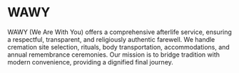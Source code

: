 # WAWY
WAWY (We Are With You) offers a comprehensive afterlife service, ensuring a respectful, transparent, and religiously authentic farewell. We handle cremation site selection, rituals, body transportation, accommodations, and annual remembrance ceremonies. Our mission is to bridge tradition with modern convenience, providing a dignified final journey.
